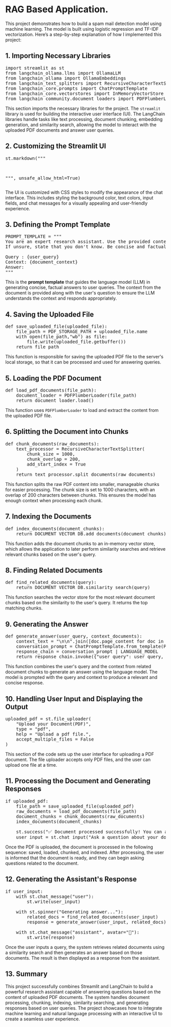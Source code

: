<h1>RAG Based Application.</h1>
<p>This project demonstrates how to build a spam mail detection model using machine learning. The model is built using logistic regression and TF-IDF vectorization. Here’s a step-by-step explanation of how I implemented this project:</p>

<h2>1. Importing Necessary Libraries</h2>

<pre>
import streamlit as st
from langchain_ollama.llms import OllamaLLM
from langchain_ollama import OllamaEmbeddings
from langchain_text_splitters import RecursiveCharacterTextSplitter
from langchain_core.prompts import ChatPromptTemplate
from langchain_core.vectorstores import InMemoryVectorStore
from langchain_community.document_loaders import PDFPlumberLoader
</pre>

<p>This section imports the necessary libraries for the project. The <code>streamlit</code> library is used for building the interactive user interface (UI). The LangChain libraries handle tasks like text processing, document chunking, embedding generation, and similarity search, allowing the model to interact with the uploaded PDF documents and answer user queries.</p>

<h2>2. Customizing the Streamlit UI</h2>

<pre>
st.markdown("""
    <style>
    .stApp { ... }
    .stChatInput input { ... }
    .stChatMessage[data-testid="stChatMessage"]:nth-child(odd) { ... }
    .stChatMessage[data-testid="stChatMessage"]:nth-child(even) { ... }
    .stFileUploader { ... }
    h1, h2, h3 { ... }
    </style>
""", unsafe_allow_html=True)
</pre>

<p>The UI is customized with CSS styles to modify the appearance of the chat interface. This includes styling the background color, text colors, input fields, and chat messages for a visually appealing and user-friendly experience.</p>

<h2>3. Defining the Prompt Template</h2>

<pre>
PROMPT_TEMPLATE = """
You are an expert research assistant. Use the provided context to answer the query. 
If unsure, state that you don't know. Be concise and factual (max 3 sentences).

Query : {user_query}
Context: {document_context}
Answer:
"""
</pre>

<p>This is the <strong>prompt template</strong> that guides the language model (LLM) in generating concise, factual answers to user queries. The context from the document is provided along with the user's question to ensure the LLM understands the context and responds appropriately.</p>

<h2>4. Saving the Uploaded File</h2>

<pre>
def save_uploaded_file(uploaded_file):
    file_path = PDF_STORAGE_PATH + uploaded_file.name
    with open(file_path,"wb") as file:
        file.write(uploaded_file.getbuffer())
    return file_path
</pre>

<p>This function is responsible for saving the uploaded PDF file to the server's local storage, so that it can be processed and used for answering queries.</p>

<h2>5. Loading the PDF Document</h2>

<pre>
def load_pdf_documents(file_path):
    document_loader = PDFPlumberLoader(file_path)
    return document_loader.load()
</pre>

<p>This function uses <code>PDFPlumberLoader</code> to load and extract the content from the uploaded PDF file.</p>

<h2>6. Splitting the Document into Chunks</h2>

<pre>
def chunk_documents(raw_documents):
    text_processor = RecursiveCharacterTextSplitter(
        chunk_size = 1000,
        chunk_overlap = 200,
        add_start_index = True
    )
    return text_processor.split_documents(raw_documents)
</pre>

<p>This function splits the raw PDF content into smaller, manageable chunks for easier processing. The chunk size is set to 1000 characters, with an overlap of 200 characters between chunks. This ensures the model has enough context when processing each chunk.</p>

<h2>7. Indexing the Documents</h2>

<pre>
def index_documents(document_chunks):
    return DOCUMENT_VECTOR_DB.add_documents(document_chunks)
</pre>

<p>This function adds the document chunks to an in-memory vector store, which allows the application to later perform similarity searches and retrieve relevant chunks based on the user's query.</p>

<h2>8. Finding Related Documents</h2>

<pre>
def find_related_documents(query):
    return DOCUMENT_VECTOR_DB.similarity_search(query)
</pre>

<p>This function searches the vector store for the most relevant document chunks based on the similarity to the user's query. It returns the top matching chunks.</p>

<h2>9. Generating the Answer</h2>

<pre>
def generate_answer(user_query, context_documents):
    context_text = "\n\n".join([doc.page_content for doc in context_documents])
    conversation_prompt = ChatPromptTemplate.from_template(PROMPT_TEMPLATE)
    response_chain = conversation_prompt | LANGUAGE_MODEL
    return response_chain.invoke({"user_query": user_query, "document_context": context_text})
</pre>

<p>This function combines the user's query and the context from related document chunks to generate an answer using the language model. The model is prompted with the query and context to produce a relevant and concise response.</p>

<h2>10. Handling User Input and Displaying the Output</h2>

<pre>
uploaded_pdf = st.file_uploader(
    "Upload your Document(PDF)",
    type = "pdf",
    help = "Upload a pdf file.",
    accept_multiple_files = False
)
</pre>

<p>This section of the code sets up the user interface for uploading a PDF document. The file uploader accepts only PDF files, and the user can upload one file at a time.</p>

<h2>11. Processing the Document and Generating Responses</h2>

<pre>
if uploaded_pdf:
    file_path = save_uploaded_file(uploaded_pdf)
    raw_documents = load_pdf_documents(file_path)
    document_chunks = chunk_documents(raw_documents)
    index_documents(document_chunks)

    st.success("✅ Document processed successfully! You can ask your questions.")
    user_input = st.chat_input("Ask a question about your document")
</pre>

<p>Once the PDF is uploaded, the document is processed in the following sequence: saved, loaded, chunked, and indexed. After processing, the user is informed that the document is ready, and they can begin asking questions related to the document.</p>

<h2>12. Generating the Assistant's Response</h2>

<pre>
if user_input:
    with st.chat_message("user"):
        st.write(user_input)  

    with st.spinner("Generating answer..."):
        related_docs = find_related_documents(user_input)
        response = generate_answer(user_input, related_docs)

    with st.chat_message("assistant", avatar="🤖"):
        st.write(response)
</pre>

<p>Once the user inputs a query, the system retrieves related documents using a similarity search and then generates an answer based on those documents. The result is then displayed as a response from the assistant.</p>

<h2>13. Summary</h2>

<p>This project successfully combines Streamlit and LangChain to build a powerful research assistant capable of answering questions based on the content of uploaded PDF documents. The system handles document processing, chunking, indexing, similarity searching, and generating responses based on user queries. The project showcases how to integrate machine learning and natural language processing with an interactive UI to create a seamless user experience.</p>
